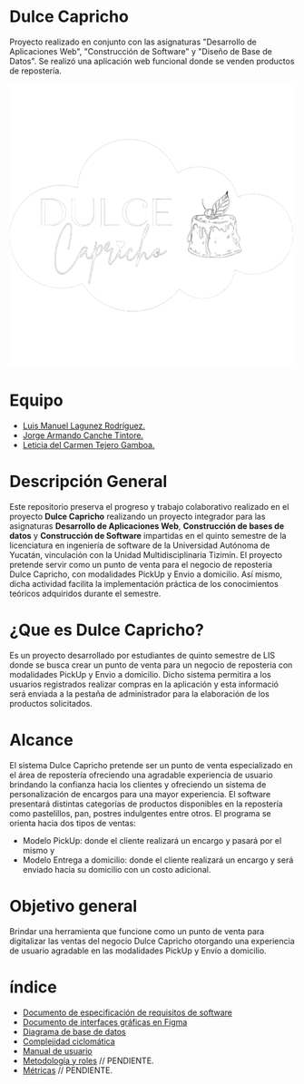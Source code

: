 # Dulce Capricho
 Proyecto realizado en conjunto con las asignaturas "Desarrollo de Aplicaciones Web", "Construcción de Software" y "Diseño de Base de Datos". Se realizó una aplicación web funcional donde se venden productos de repostería.

![dulcecapricho](IMG/Logo_GH.png)

 # Equipo

* [Luis Manuel Lagunez Rodríguez.](https://github.com/LuisLagunez)
* [Jorge Armando Canche Tintore.](https://github.com/ArmandoCanche)
* [Leticia del Carmen Tejero Gamboa.](https://github.com/LeticiaTejeroGamboa2401)

# Descripción General

Este repositorio preserva el progreso y trabajo colaborativo realizado en el proyecto **Dulce Capricho** realizando un proyecto integrador para las asignaturas **Desarrollo de Aplicaciones Web**, **Construcción de bases de datos** y **Construcción de Software** impartidas en el quinto semestre de la licenciatura en ingeniería de software de la Universidad Autónoma de Yucatán, vinculación con la Unidad Multidisciplinaria Tizimín. El proyecto pretende servir como un punto de venta para el negocio de reposteria Dulce Capricho, con modalidades PickUp y Envio a domicilio. Así mismo, dicha actividad facilita la implementación práctica de los conocimientos teóricos adquiridos durante el semestre.

# ¿Que es Dulce Capricho?

Es un proyecto desarrollado por estudiantes de quinto semestre de LIS donde se busca crear un punto de venta para un negocio de reposteria con modalidades PickUp y Envio a domicilio. Dicho sistema permitira a los usuarios registrados realizar compras en la aplicación y esta informació será enviada a la pestaña de administrador para la elaboración de los productos solicitados.

# Alcance

El sistema Dulce Capricho pretende ser un punto de venta especializado en el área de repostería ofreciendo una agradable experiencia de usuario brindando la confianza hacia los clientes y ofreciendo un sistema de personalización de encargos para una mayor experiencia. El software presentará distintas categorías de productos disponibles en la repostería como pastelillos, pan, postres indulgentes entre otros. El programa se orienta hacia dos tipos de ventas:
  * Modelo PickUp: donde el cliente realizará un encargo y pasará por el mismo y
  * Modelo Entrega a domicilio: donde el cliente realizará un encargo y será enviado hacia su domicilio con un costo adicional.

# Objetivo general

Brindar una herramienta que funcione como un punto de venta para digitalizar las ventas del negocio Dulce Capricho otorgando una experiencia de usuario agradable en las modalidades PickUp y Envío a domicilio.

# índice
* [Documento de especificación de requisitos de software](Documentacion/ERS_DulceCapricho.pdf)
* [Documento de interfaces gráficas en Figma](https://www.figma.com/file/XpnUxgMsWe0bnbcwcJeXL0/Untitled?type=design&node-id=0-1&mode=design&t=KasYtwFXAVsQ4J5l-0)
* [Diagrama de base de datos](Documentacion/Diagrama_BD.pdf)
* [Complejidad ciclomática](Documentacion/Complejidad_Ciclomatica.pdf)
* [Manual de usuario](Documentacion/Manual_De_Usuario.pdf)
* [Metodología y roles]() // PENDIENTE.
* [Métricas]() // PENDIENTE.

